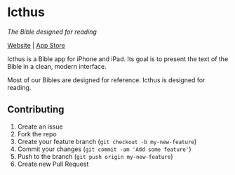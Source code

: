 # Icthus
*The Bible designed for reading*

[Website](http://icthusapp.com) | [App Store](https://itunes.apple.com/us/app/icthus-bible-designed-for/id869573440?ls=1&mt=8)

Icthus is a Bible app for iPhone and iPad. Its goal is to present the text of the Bible in a clean, modern interface.

Most of our Bibles are designed for reference. Icthus is designed for reading.

## Contributing

1. Create an issue
3. Fork the repo
4. Create your feature branch (`git checkout -b my-new-feature`)
5. Commit your changes (`git commit -am 'Add some feature'`)
6. Push to the branch (`git push origin my-new-feature`)
7. Create new Pull Request
